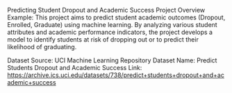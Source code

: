 Predicting Student Dropout and Academic Success
Project Overview
Example:
This project aims to predict student academic outcomes (Dropout, Enrolled, Graduate) using machine learning. By analyzing various student attributes and academic performance indicators,
the project develops a model to identify students at risk of dropping out or to predict their likelihood of graduating.

Dataset
Source: UCI Machine Learning Repository
Dataset Name: Predict Students Dropout and Academic Success
Link: https://archive.ics.uci.edu/datasets/738/predict+students+dropout+and+academic+success
